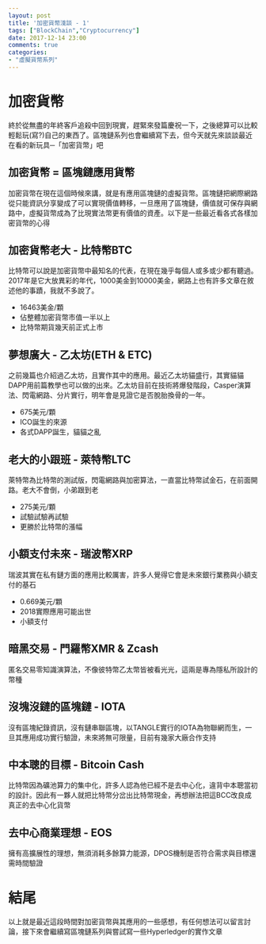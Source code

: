 ```yaml
---
layout: post
title: '加密貨幣淺談 - 1'
tags: ["BlockChain","Cryptocurrency"]
date: 2017-12-14 23:00
comments: true
categories: 
- "虛擬貨幣系列"
---
```

# 加密貨幣
終於從無盡的年終客戶追殺中回到現實，趕緊來發篇慶祝一下，之後總算可以比較輕鬆玩(寫?)自己的東西了。區塊鏈系列也會繼續寫下去，但今天就先來談談最近在看的新玩具─「加密貨幣」吧

## 加密貨幣 = 區塊鏈應用貨幣
加密貨幣在現在這個時候來講，就是有應用區塊鏈的虛擬貨幣。區塊鏈把網際網路從只能資訊分享變成了可以實現價值轉移，一旦應用了區塊鏈，價值就可保存與網路中，虛擬貨幣成為了比現實法幣更有價值的資產。以下是一些最近看各式各樣加密貨幣的心得

## 加密貨幣老大 - 比特幣BTC
比特幣可以說是加密貨幣中最知名的代表，在現在幾乎每個人或多或少都有聽過。2017年是它大放異彩的年代，1000美金到10000美金，網路上也有許多文章在敘述他的事蹟，我就不多說了。
 * 16463美金/顆
 * 佔整體加密貨幣市值一半以上
 * 比特幣期貨幾天前正式上市

## 夢想廣大 - 乙太坊(ETH & ETC)
之前幾篇也介紹過乙太坊，且實作其中的應用。最近乙太坊貓盛行，其實貓貓DAPP用前篇教學也可以做的出來。乙太坊目前在技術將爆發階段，Casper演算法、閃電網路、分片實行，明年會是見證它是否脫胎換骨的一年。
 * 675美元/顆
 * ICO誕生的來源
 * 各式DAPP誕生，貓貓之亂

## 老大的小跟班 - 萊特幣LTC
萊特幣為比特幣的測試版，閃電網路與加密算法，一直當比特幣試金石，在前面開路。老大不會倒，小弟跟到老
 * 275美元/顆
 * 試驗試驗再試驗
 * 更勝於比特幣的漲幅

## 小額支付未來 - 瑞波幣XRP
瑞波其實在私有鏈方面的應用比較厲害，許多人覺得它會是未來銀行業務與小額支付的基石
 * 0.669美元/顆
 * 2018實際應用可能出世
 * 小額支付

## 暗黑交易 - 門羅幣XMR & Zcash
匿名交易零知識演算法，不像彼特幣乙太幣皆被看光光，這兩是專為隱私所設計的幣種

## 沒塊沒鏈的區塊鏈 - IOTA
沒有區塊紀錄資訊，沒有鏈串聯區塊，以TANGLE實行的IOTA為物聯網而生，一旦其應用成功實行驗證，未來將無可限量，目前有幾家大廠合作支持

## 中本聰的目標 - Bitcoin Cash
比特幣因為礦池算力的集中化，許多人認為他已經不是去中心化，違背中本聰當初的設計。因此有一夥人就把比特幣分岔出比特幣現金，再想辦法把這BCC改良成真正的去中心化貨幣

## 去中心商業理想 - EOS
擁有高擴展性的理想，無須消耗多餘算力能源，DPOS機制是否符合需求與目標還需時間驗證

# 結尾
以上就是最近這段時間對加密貨幣與其應用的一些感想，有任何想法可以留言討論，接下來會繼續寫區塊鏈系列與嘗試寫一些Hyperledger的實作文章